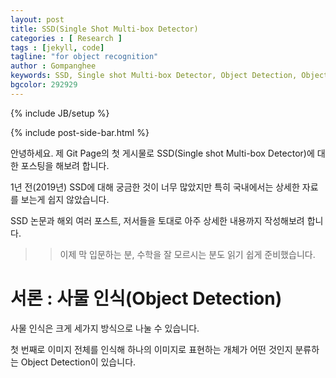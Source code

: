 ```yaml
---
layout: post
title: SSD(Single Shot Multi-box Detector)
categories : [ Research ]
tags : [jekyll, code]
tagline: "for object recognition"
author : Gompanghee
keywords: SSD, Single shot Multi-box Detector, Object Detection, Object Recognition
bgcolor: 292929
---
```

{% include JB/setup %}

{% include post-side-bar.html %}

안녕하세요. 제 Git Page의 첫 게시물로 SSD(Single shot Multi-box Detector)에 대한 포스팅을 해보려 합니다.

1년 전(2019년) SSD에 대해 궁금한 것이 너무 많았지만 특히 국내에서는 상세한 자료를 보는게 쉽지 않았습니다.

SSD 논문과 해외 여러 포스트, 저서들을 토대로 아주 상세한 내용까지 작성해보려 합니다.
>> 이제 막 입문하는 분, 수학을 잘 모르시는 분도 읽기 쉽게 준비했습니다.

# 서론 : 사물 인식(Object Detection)

사물 인식은 크게 세가지 방식으로 나눌 수 있습니다.

첫 번째로 이미지 전체를 인식해 하나의 이미지로 표현하는 개체가 어떤 것인지 분류하는 Object Detection이 있습니다.

